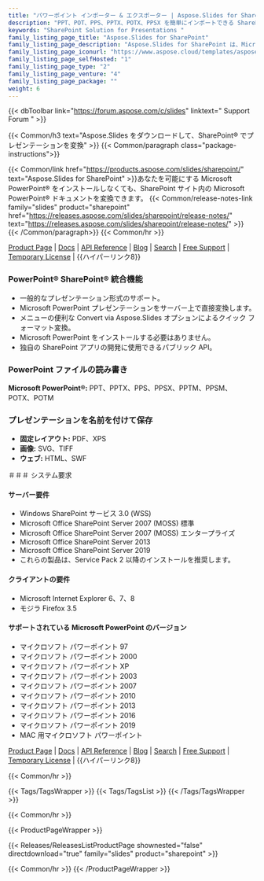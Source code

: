```yaml
---
title: "パワーポイント インポーター & エクスポーター | Aspose.Slides for SharePoint"
description: "PPT、POT、PPS、PPTX、POTX、PPSX を簡単にインポートできる SharePoint ソリューションをダウンロードし、これらの形式を PDF、TIFF、XPS ファイルにエクスポートします。"
keywords: "SharePoint Solution for Presentations "
family_listing_page_title: "Aspose.Slides for SharePoint"
family_listing_page_description: "Aspose.Slides for SharePoint は、Microsoft PowerPoint ファイルを他の形式に変換できる SharePoint アプリです。 Aspose.Slides for SharePoint は、PPT、POT、PPS、PPTX、POTX、PPSX などの一般的な Microsoft プレゼンテーション フォーマットを簡単にインポートでき、これらのフォーマットを PDF、TIFF、XPS ファイルにエクスポートできます。"
family_listing_page_iconurl: "https://www.aspose.cloud/templates/aspose/App_Themes/V3/images/slides/272x272/aspose_slides-for-sharepoint-min.png"
family_listing_page_selfHosted: "1"
family_listing_page_type: "2"
family_listing_page_venture: "4"
family_listing_page_package: ""
weight: 6
---
```


{{< dbToolbar link="https://forum.aspose.com/c/slides" linktext=" Support Forum " >}}

{{< Common/h3 text="Aspose.Slides をダウンロードして、SharePoint® でプレゼンテーションを変換"  >}}
{{< Common/paragraph class="package-instructions">}}

{{< Common/link href="https://products.aspose.com/slides/sharepoint/" text="Aspose.Slides for SharePoint"  >}}あなたを可能にする
Microsoft PowerPoint® をインストールしなくても、SharePoint サイト内の Microsoft PowerPoint® ドキュメントを変換できます。
{{< Common/release-notes-link family="slides" product="sharepoint" href="https://releases.aspose.com/slides/sharepoint/release-notes/" text="https://releases.aspose.com/slides/sharepoint/release-notes/"  >}}
{{< /Common/paragraph>}}
{{< Common/hr >}}

[Product Page](https://products.aspose.com/slides/sharepoint/) | [Docs](https://docs.aspose.com/slides/sharepoint/) | [API Reference](https://reference.aspose.com/slides/) | [Blog](https://blog.aspose.com/category/slides/) | [Search](https://search.aspose.com/) | [Free Support](https://forum.aspose.com/c/slides/11) | [Temporary License](https://purchase.aspose.com/temporary-license) | {{ハイパーリンク8}}

### PowerPoint® SharePoint® 統合機能

- 一般的なプレゼンテーション形式のサポート。
- Microsoft PowerPoint プレゼンテーションをサーバー上で直接変換します。
- メニューの便利な Convert via Aspose.Slides オプションによるクイック フォーマット変換。
- Microsoft PowerPoint をインストールする必要はありません。
- 独自の SharePoint アプリの開発に使用できるパブリック API。

### PowerPoint ファイルの読み書き

**Microsoft PowerPoint®:** PPT、PPTX、PPS、PPSX、PPTM、PPSM、POTX、POTM

### プレゼンテーションを名前を付けて保存

- **固定レイアウト:** PDF、XPS
- **画像:** SVG、TIFF
- **ウェブ:** HTML、SWF

＃＃＃ システム要求

#### サーバー要件

- Windows SharePoint サービス 3.0 (WSS)
- Microsoft Office SharePoint Server 2007 (MOSS) 標準
- Microsoft Office SharePoint Server 2007 (MOSS) エンタープライズ
- Microsoft Office SharePoint Server 2013
- Microsoft Office SharePoint Server 2019
- これらの製品は、Service Pack 2 以降のインストールを推奨します。

#### クライアントの要件

- Microsoft Internet Explorer 6、7、8
- モジラ Firefox 3.5

#### サポートされている Microsoft PowerPoint のバージョン

- マイクロソフト パワーポイント 97
- マイクロソフト パワーポイント 2000
- マイクロソフト パワーポイント XP
- マイクロソフト パワーポイント 2003
- マイクロソフト パワーポイント 2007
- マイクロソフト パワーポイント 2010
- マイクロソフト パワーポイント 2013
- マイクロソフト パワーポイント 2016
- マイクロソフト パワーポイント 2019
- MAC 用マイクロソフト パワーポイント

[Product Page](https://products.aspose.com/slides/sharepoint/) | [Docs](https://docs.aspose.com/slides/sharepoint/) | [API Reference](https://reference.aspose.com/slides/) | [Blog](https://blog.aspose.com/category/slides/) | [Search](https://search.aspose.com/) | [Free Support](https://forum.aspose.com/c/slides/11) | [Temporary License](https://purchase.aspose.com/temporary-license) | {{ハイパーリンク8}}

{{< Common/hr >}}

{{< Tags/TagsWrapper >}}
{{< Tags/TagsList >}}
{{< /Tags/TagsWrapper >}}

{{< Common/hr >}}

{{< ProductPageWrapper >}}

<!-- ReleasesListProductPage-->

{{< Releases/ReleasesListProductPage shownested="false"  directdownload="true" family="slides" product="sharepoint" >}}

<!-- /ReleasesListProductPage-->

{{< Common/hr >}}
{{< /ProductPageWrapper >}}

